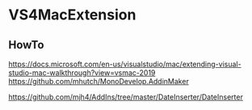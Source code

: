 ﻿# VS4MacExtension

## HowTo
https://docs.microsoft.com/en-us/visualstudio/mac/extending-visual-studio-mac-walkthrough?view=vsmac-2019   
https://github.com/mhutch/MonoDevelop.AddinMaker   
   

https://github.com/mjh4/AddIns/tree/master/DateInserter/DateInserter   

